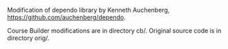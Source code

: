 Modification of dependo library by Kenneth Auchenberg,
https://github.com/auchenberg/dependo.

Course Builder modifications are in directory cb/. Original source code is in directory orig/.

